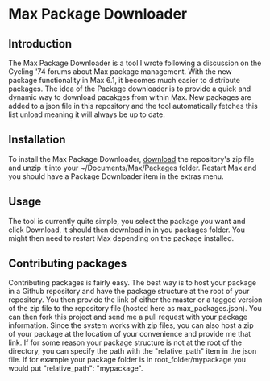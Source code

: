 # Max Package Downloader

## Introduction

The Max Package Downloader is a tool I wrote following a discussion on the Cycling '74 forums about Max package management. With the new package functionality in Max 6.1, it becomes much easier to distribute packages. The idea of the Package downloader is to provide a quick and dynamic way to download pacakges from within Max.  New packages are added to a json file in this repository and the tool automatically fetches this list unload meaning it will always be up to date.

## Installation

To install the Max Package Downloader, [download](https://github.com/natcl/max_package_downloader/archive/master.zip) the repository's zip file and unzip it into your ~/Documents/Max/Packages folder. Restart Max and you should have a Package Downloader item in the extras menu.

## Usage

The tool is currently quite simple, you select the package you want and click Download, it should then download in in you packages folder.  You might then need to restart Max depending on the package installed.

## Contributing packages

Contributing packages is fairly easy.  The best way is to host your package in a Github repository and have the package structure at the root of your repository.  You then provide the link of either the master or a tagged version of the zip file to the repository file (hosted here as max_packages.json).  You can then fork this project and send me a pull request with your package information.  Since the system works with zip files, you can also host a zip of your package at the location of your convenience and provide me that link.  If for some reason your package structure is not at the root of the directory, you can specify the path with the "relative_path" item in the json file.  If for example your package folder is in root_folder/mypackage you would put "relative_path": "mypackage".
